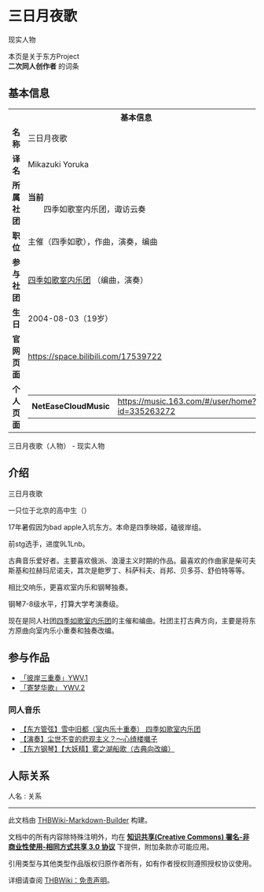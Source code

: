 # 三日月夜歌

<!-- source html: G:\repos\THBWiki-Markdown-Builder\THBWikiMarkdown\Temp\main\5\5d\ns0%3A%E4%B8%89%E6%97%A5%E6%9C%88%E5%A4%9C%E6%AD%8C.html -->

现实人物

本页是关于东方Project  
 **二次同人创作者** 的词条

## 基本信息

<table><tbody><tr><th colspan="3">基本信息</th></tr><tr><td class="label"><b>名称</b></td><td> 三日月夜歌 </td></tr><tr><td class="label"><b>译名</b></td><td>Mikazuki Yoruka</td></tr><tr><td class="label"><b>所属社团</b></td><td><b>当前</b><div style="margin-left:2em;">四季如歌室内乐团，诹访云奏</div></td></tr><tr><td class="label"><b>职位</b></td><td>主催（四季如歌），作曲，演奏，编曲</td></tr><tr><td class="label"><b>参与社团</b></td><td><a href="./四季如歌室内乐团.md" title="四季如歌室内乐团">四季如歌室内乐团</a> （编曲，演奏）</td></tr><tr><td class="label"><b>生日</b></td><td>2004-08-03（19岁）</td></tr><tr><td class="label"><b>官网页面</b></td><td><a rel="nofollow" class="external free" href="https://space.bilibili.com/17539722">https://space.bilibili.com/17539722</a></td></tr><tr><td class="label"><b>个人页面</b></td><td><table border="0" cellspacing="0" cellpadding="0"><tbody><tr><td><b>NetEaseCloudMusic</b></td><td><a rel="nofollow" class="external free" href="https://music.163.com/#/user/home?id=335263272">https://music.163.com/#/user/home?id=335263272</a></td></tr></tbody></table></td></tr></tbody></table>

三日月夜歌（人物） - 现实人物

## 介绍
[](./文件-三日月夜歌.jpg.md)  [](./文件-三日月夜歌.jpg.md)三日月夜歌
  
一只位于北京的高中生（）
  
  
17年暑假因为bad apple入坑东方。本命是四季映姬，磕彼岸组。
  
  
前stg选手，进度9L1Lnb。
  
  
古典音乐爱好者。主要喜欢俄派、浪漫主义时期的作品。最喜欢的作曲家是柴可夫斯基和拉赫玛尼诺夫，其次是鲍罗丁、科萨科夫、肖邦、贝多芬、舒伯特等等。
  
  
相比交响乐，更喜欢室内乐和钢琴独奏。
  
  
钢琴7-8级水平，打算大学考演奏级。
  
  
现在是同人社团[四季如歌室内乐团](./四季如歌室内乐团.md)的主催和编曲。社团主打古典方向，主要是将东方原曲向室内乐小重奏和独奏改编。
  


## 参与作品
- [「彼岸三重奏」YWV.1](https://thwiki.cc/彼岸三重奏)
- [「寄梦华歌」 YWV.2](https://thwiki.cc/寄梦华歌_~_Der_Anfang_Aller_Träume.)


### 同人音乐
- [【东方管弦】雪中旧都（室内乐十重奏） 四季如歌室内乐团](https://www.bilibili.com/video/BV1s34y1s7oH)
- [【演奏】尘世不变的悲观主义？～心绮楼囃子](https://www.bilibili.com/video/BV1Fv411N7hB)
- [【东方钢琴】【大妖精】雾之湖船歌（古典向改编）](https://www.bilibili.com/video/BV1oA411A798)


## 人际关系
人名
: 关系





---

此文档由 [THBWiki-Markdown-Builder](https://github.com/Delsin-Yu/THBWiki-Markdown-Builder) 构建。

文档中的所有内容除特殊注明外，均在 [**知识共享(Creative Commons) 署名-非商业性使用-相同方式共享 3.0 协议**](https://creativecommons.org/licenses/by-sa/3.0/deed.zh-hans) 下提供，附加条款亦可能应用。

引用类型与其他类型作品版权归原作者所有，如有作者授权则遵照授权协议使用。

详细请查阅 [THBWiki：免责声明](https://thbwiki.cc/THBWiki:%E5%85%8D%E8%B4%A3%E5%A3%B0%E6%98%8E)。

